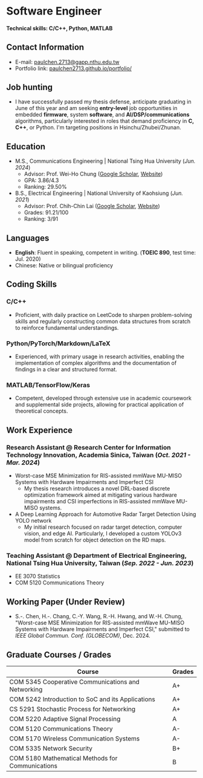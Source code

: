 # **Software Engineer**


#### Technical skills: C/C++, Python, MATLAB


## **Contact Information**
- E-mail: paulchen.2713@gapp.nthu.edu.tw
- Portfolio link: [paulchen2713.github.io/portfolio/](paulchen2713.github.io/portfolio/)


## **Job hunting**
- I have successfully passed my thesis defense, anticipate graduating in June of this year and am seeking **entry-level** job opportunities in embedded **firmware**, system **software**, and **AI/DSP/communications** algorithms, particularly interested in roles that demand proficiency in **C, C++**, or Python. I'm targeting positions in Hsinchu/Zhubei/Zhunan.


## **Education**
- M.S., Communications Engineering |  National Tsing Hua University (*Jun. 2024*)
  - Advisor: Prof. Wei-Ho Chung ([Google Scholar](https://scholar.google.com/citations?user=5vpmKfkAAAAJ&hl=zh-TW), [Website](https://www.ee.nthu.edu.tw/whchung/index.html))
  - GPA: 3.86/4.3
  - Ranking: 29.50%
- B.S., Electrical Engineering | National University of Kaohsiung (*Jun. 2021*)
  - Advisor: Prof. Chih-Chin Lai ([Google Scholar](https://scholar.google.com.tw/citations?hl=zh-TW&user=_ASFBLsAAAAJ), [Website](https://ee.nuk.edu.tw/p/406-1039-53841,r1680.php?Lang=zh-tw))
  - Grades: 91.21/100
  - Ranking: 3/91 
  

## **Languages**
- **English**: Fluent in speaking, competent in writing. (**TOEIC 890**, test time: Jul. 2020)
- Chinese: Native or bilingual proficiency



## **Coding Skills**
### **C/C++**
- Proficient, with daily practice on LeetCode to sharpen problem-solving skills and regularly constructing common data structures from scratch to reinforce fundamental understandings.


### **Python/PyTorch/Markdown/LaTeX**
- Experienced, with primary usage in research activities, enabling the implementation of complex algorithms and the documentation of findings in a clear and structured format.


### **MATLAB/TensorFlow/Keras**
- Competent, developed through extensive use in academic coursework and supplemental side projects, allowing for practical application of theoretical concepts.



## **Work Experience**
### **Research Assistant @ Research Center for Information Technology Innovation, Academia Sinica, Taiwan (*Oct. 2021 - Mar. 2024*)**
- Worst-case MSE Minimization for RIS-assisted mmWave MU-MISO Systems with Hardware Impairments and Imperfect CSI
  - My thesis research introduces a novel DRL-based discrete optimization framework aimed at mitigating various hardware impairments and CSI imperfections in RIS-assisted mmWave MU-MISO systems.
- A Deep Learning Approach for Automotive Radar Target Detection Using YOLO network
  - My initial research focused on radar target detection, computer vision, and edge AI. Particularly, I developed a custom YOLOv3 model from scratch for object detection on the RD maps.


### **Teaching Assistant @ Department of Electrical Engineering, National Tsing Hua University, Taiwan (*Sep. 2022 - Jun. 2023*)**
- EE 3070 Statistics 
- COM 5120 Communications Theory 


## **Working Paper (Under Review)**
- S.-. Chen, H.-. Chang, C.-Y. Wang, R.-H. Hwang, and W.-H. Chung, "Worst-case MSE Minimization for RIS-assisted mmWave MU-MISO Systems with Hardware Impairments and Imperfect CSI," submitted to *IEEE Global Commun. Conf. (GLOBECOM)*, Dec. 2024.


## **Graduate Courses / Grades**

|  Course |  Grades |
| ------- | ------- |
| COM 5345 Cooperative Communications and Networking    | A+ | 
| COM 5242 Introduction to SoC and its Applications | A+ | 
| CS 5291 Stochastic Process for Networking | A+ | 
| COM 5220 Adaptive Signal Processing | A | 
| COM 5120 Communications Theory | A- | 
| COM 5170 Wireless Communication Systems | A- | 
| COM 5335 Network Security | B+ | 
| COM 5180 Mathematical Methods for Communications | B | 



